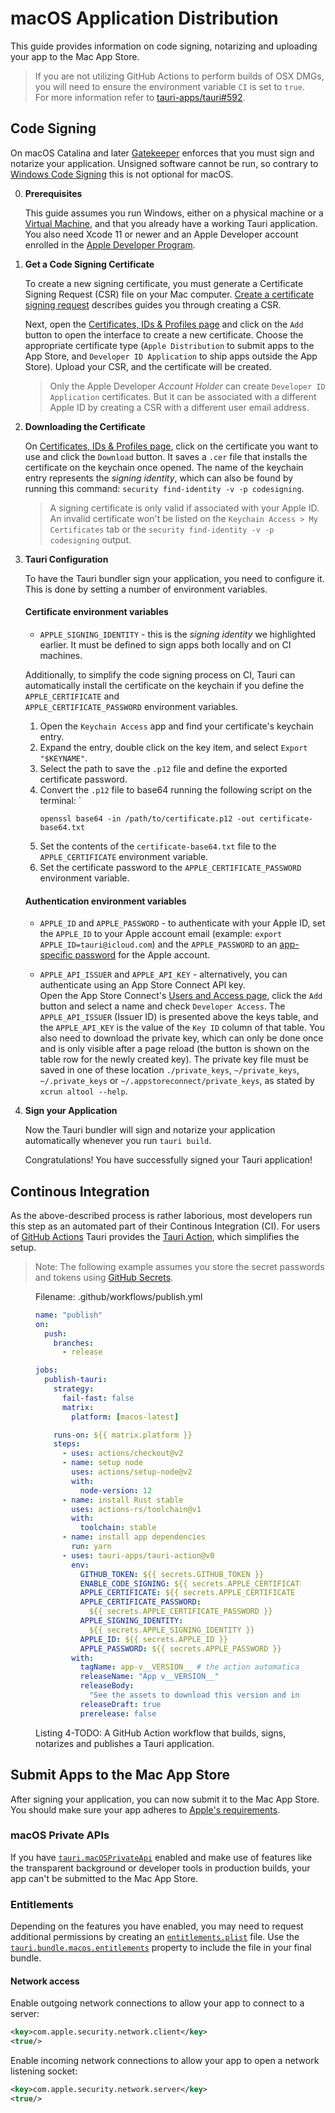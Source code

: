 # macOS Application Distribution

This guide provides information on code signing, notarizing and
uploading your app to the Mac App Store.

> If you are not utilizing GitHub Actions to perform builds of OSX
> DMGs, you will need to ensure the environment variable `CI` is set
> to `true`. <br> For more information refer to
> [tauri-apps/tauri#592].

## Code Signing

On macOS Catalina and later [Gatekeeper] enforces that you must sign
and notarize your application. Unsigned software cannot be run, so
contrary to [Windows Code Signing] this is not optional for macOS.

0. **Prerequisites**

   This guide assumes you run Windows, either on a physical machine or
   a [Virtual Machine], and that you already have a working Tauri
   application. You also need Xcode 11 or newer and an Apple Developer
   account enrolled in the [Apple Developer Program].

1. **Get a Code Signing Certificate**

   To create a new signing certificate, you must generate a
   Certificate Signing Request (CSR) file on your Mac computer.
   [Create a certificate signing request] describes guides you through
   creating a CSR.

   Next, open the [Certificates, IDs & Profiles page] and click on the
   `Add` button to open the interface to create a new certificate.
   Choose the appropriate certificate type (`Apple Distribution` to
   submit apps to the App Store, and `Developer ID Application` to
   ship apps outside the App Store). Upload your CSR, and the
   certificate will be created.

   > Only the Apple Developer _Account Holder_ can create
   > `Developer ID Application` certificates. But it can be associated
   > with a different Apple ID by creating a CSR with a different user
   > email address.

2. **Downloading the Certificate**

   On [Certificates, IDs & Profiles page], click on the certificate
   you want to use and click the `Download` button. It saves a `.cer`
   file that installs the certificate on the keychain once opened. The
   name of the keychain entry represents the _signing identity_, which
   can also be found by running this command:
   `security find-identity -v -p codesigning`.

   > A signing certificate is only valid if associated with your Apple
   > ID. An invalid certificate won't be listed on the
   > `Keychain Access > My Certificates` tab or the
   > `security find-identity -v -p codesigning` output.

3. **Tauri Configuration**

   To have the Tauri bundler sign your application, you need to
   configure it. This is done by setting a number of environment
   variables.

   #### Certificate environment variables

   - `APPLE_SIGNING_IDENTITY` - this is the _signing identity_ we
     highlighted earlier. It must be defined to sign apps both locally
     and on CI machines.

   Additionally, to simplify the code signing process on CI, Tauri can
   automatically install the certificate on the keychain if you define
   the `APPLE_CERTIFICATE` and <br> `APPLE_CERTIFICATE_PASSWORD`
   environment variables.

   1. Open the `Keychain Access` app and find your certificate's
      keychain entry.
   2. Expand the entry, double click on the key item, and select
      `Export "$KEYNAME"`.
   3. Select the path to save the `.p12` file and define the exported
      certificate password.
   4. Convert the `.p12` file to base64 running the following script
      on the terminal: `
      ```console
      openssl base64 -in /path/to/certificate.p12 -out certificate-base64.txt
      ```
   5. Set the contents of the `certificate-base64.txt` file to the
      `APPLE_CERTIFICATE` environment variable.
   6. Set the certificate password to the `APPLE_CERTIFICATE_PASSWORD`
      environment variable.

   #### Authentication environment variables

   - `APPLE_ID` and `APPLE_PASSWORD` - to authenticate with your Apple
     ID, set the `APPLE_ID` to your Apple account email (example:
     `export APPLE_ID=tauri@icloud.com`) and the `APPLE_PASSWORD` to
     an [app-specific password] for the Apple account.

   - `APPLE_API_ISSUER` and `APPLE_API_KEY` - alternatively, you can
     authenticate using an App Store Connect API key. <br> Open the
     App Store Connect's [Users and Access page], click the `Add`
     button and select a name and check `Developer Access`. The
     `APPLE_API_ISSUER` (Issuer ID) is presented above the keys table,
     and the `APPLE_API_KEY` is the value of the `Key ID` column of
     that table. You also need to download the private key, which can
     only be done once and is only visible after a page reload (the
     button is shown on the table row for the newly created key). The
     private key file must be saved in one of these location
     `./private_keys`, `~/private_keys`, `~/.private_keys` or
     `~/.appstoreconnect/private_keys`, as stated by
     `xcrun altool --help`.

4. **Sign your Application**

   Now the Tauri bundler will sign and notarize your application
   automatically whenever you run `tauri build`.

   Congratulations! You have successfully signed your Tauri
   application!

## Continous Integration

As the above-described process is rather laborious, most developers
run this step as an automated part of their Continous Integration
(CI). For users of [GitHub Actions] Tauri provides the [Tauri Action],
which simplifies the setup.

> Note: The following example assumes you store the secret passwords
> and tokens using [GitHub Secrets].

<figure>

Filename: .github/workflows/publish.yml

```yaml
name: "publish"
on:
  push:
    branches:
      - release

jobs:
  publish-tauri:
    strategy:
      fail-fast: false
      matrix:
        platform: [macos-latest]

    runs-on: ${{ matrix.platform }}
    steps:
      - uses: actions/checkout@v2
      - name: setup node
        uses: actions/setup-node@v2
        with:
          node-version: 12
      - name: install Rust stable
        uses: actions-rs/toolchain@v1
        with:
          toolchain: stable
      - name: install app dependencies
        run: yarn
      - uses: tauri-apps/tauri-action@v0
        env:
          GITHUB_TOKEN: ${{ secrets.GITHUB_TOKEN }}
          ENABLE_CODE_SIGNING: ${{ secrets.APPLE_CERTIFICATE }}
          APPLE_CERTIFICATE: ${{ secrets.APPLE_CERTIFICATE }}
          APPLE_CERTIFICATE_PASSWORD:
            ${{ secrets.APPLE_CERTIFICATE_PASSWORD }}
          APPLE_SIGNING_IDENTITY:
            ${{ secrets.APPLE_SIGNING_IDENTITY }}
          APPLE_ID: ${{ secrets.APPLE_ID }}
          APPLE_PASSWORD: ${{ secrets.APPLE_PASSWORD }}
        with:
          tagName: app-v__VERSION__ # the action automatically replaces \_\_VERSION\_\_ with the app version
          releaseName: "App v__VERSION__"
          releaseBody:
            "See the assets to download this version and install."
          releaseDraft: true
          prerelease: false
```

<figcaption>Listing 4-TODO: A GitHub Action workflow that builds, signs, notarizes and publishes a Tauri application.</figcaption>
</figure>

## Submit Apps to the Mac App Store

After signing your application, you can now submit it to the Mac App
Store. You should make sure your app adheres to [Apple's
requirements][distribute an app through the app store].

### macOS Private APIs

If you have [`tauri.macOSPrivateApi`] enabled and make use of features
like the transparent background or developer tools in production
builds, your app can't be submitted to the Mac App Store.

### Entitlements

Depending on the features you have enabled, you may need to request
additional permissions by creating an [`entitlements.plist`] file. Use
the [`tauri.bundle.macos.entitlements`] property to include the file
in your final bundle.

#### Network access

Enable outgoing network connections to allow your app to connect to a
server:

```xml
<key>com.apple.security.network.client</key>
<true/>
```

Enable incoming network connections to allow your app to open a
network listening socket:

```xml
<key>com.apple.security.network.server</key>
<true/>
```

[tauri-apps/tauri#592]: https://github.com/tauri-apps/tauri/issues/592
[create a certificate signing request]:
  https://help.apple.com/developer-account/#/devbfa00fef7
[certificates, ids & profiles page]:
  https://developer.apple.com/account/resources/certificates/list
[app-specific password]: https://support.apple.com/en-ca/HT204397
[users and access page]:
  https://appstoreconnect.apple.com/access/users
[github actions]: https://github.com/features/actions
[tauri action]: https://github.com/tauri-apps/tauri-action
[github secrets]:
  https://docs.github.com/en/actions/reference/encrypted-secrets
[apple developer program]: https://developer.apple.com/programs/
[gatekeeper]: https://support.apple.com/en-us/HT202491
[windows code signing]: windows.md#code-signing
[virtual machine]: ../development/vms.md
[distribute an app through the app store]:
  https://help.apple.com/xcode/mac/current/#/dev067853c94
[`tauri.macosprivateapi`]:
  https://tauri.studio/docs/api/config#tauri.macOSPrivateApi
[`entitlements.plist`]:
  https://developer.apple.com/documentation/bundleresources/entitlements
[`tauri.bundle.macos.entitlements`]:
  /docs/api/config/#tauri.bundle.macOS.entitlements
